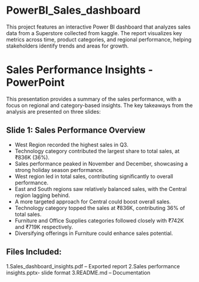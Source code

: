# PowerBI_Sales_dashboard

This project features an interactive Power BI dashboard that analyzes sales data  from a Superstore collected from kaggle. The report visualizes key metrics across time, product categories, and regional performance, helping stakeholders identify trends and areas for growth.

# Sales Performance Insights - PowerPoint

This presentation provides a summary of the sales performance, with a focus on regional and category-based insights. 
The key takeaways from the analysis are presented on three slides:

## Slide 1: Sales Performance Overview
- West Region recorded the highest sales in Q3.
- Technology category contributed the largest share to total sales, at ₹836K (36%).
- Sales performance peaked in November and December, showcasing a strong holiday season performance.
- West region led in total sales, contributing significantly to overall performance.
- East and South regions saw relatively balanced sales, with the Central region lagging behind.
- A more targeted approach for Central could boost overall sales.
- Technology category topped the sales at ₹836K, contributing 36% of total sales.
- Furniture and Office Supplies categories followed closely with ₹742K and ₹719K respectively.
- Diversifying offerings in Furniture could enhance sales potential.

## Files Included:
1.Sales_dashboard_insights.pdf – Exported report
2.Sales performance insights.pptx- slide format
3.README.md – Documentation
